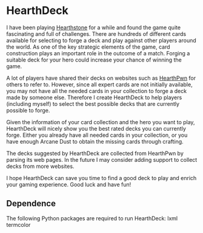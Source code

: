 HearthDeck
========

I have been playing [Hearthstone](http://us.battle.net/hearthstone/en/) for a while and found the game quite fascinating and full of challenges.
There are hundreds of different cards available for selecting to forge a deck and play against other players around the world.
As one of the key strategic elements of the game, card construction plays an important role in the outcome of a match.
Forging a suitable deck for your hero could increase your chance of winning the game.

A lot of players have shared their decks on websites such as [HearthPwn](http://www.hearthpwn.com/) for others to refer to.
However, since all expert cards are not initially available, you may not have all the needed cards in your collection to forge a deck made by someone else.
Therefore I create HearthDeck to help players (including myself) to select the best possible decks that are currently possible to forge.

Given the information of your card collection and the hero you want to play, HearthDeck will nicely show you the best rated decks you can currently forge.
Either you already have all needed cards in your collection, or you have enough Arcane Dust to obtain the missing cards through crafting.

The decks suggested by HearthDeck are collected from HearthPwn by parsing its web pages.
In the future I may consider adding support to collect decks from more websites.

I hope HearthDeck can save you time to find a good deck to play and enrich your gaming experience.
Good luck and have fun!

Dependence
--------

The following Python packages are required to run HearthDeck:
lxml
termcolor

